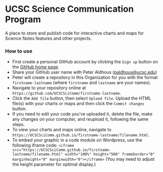 # UCSC Science Communication Program

A place to store and publish code for interactive charts and maps for Science Notes features and other projects.

### How to use

- First create a personal GitHub account by clicking the `Sign up` button on the [GitHub home page](https://github.com/).
- Share your GitHub user name with Peter Aldhous (paldhous@ucsc.edu)
- Peter will create a repository in this Organization for you with the format `firstname-lastname` (where `firstname` and `lastname` are your names).
- Navigate to your repository online at `https://github.com/UCSCSciComm/firstname-lastname`.
- Click the `Add file` button, then select `Upload file`. Upload the HTML file(s) with your charts or maps and then click the `Commit changes` button.
- If you need to edit your code you’ve uploaded it, delete the file, make any changes on your computer, and reupload it, following the same steps.
- To view your charts and maps online, navigate to `https://UCSCSciComm.github.io/firstname-lastname/filename.html`. 
- To embed your graphic in a code module on Wordpress, use the following iframe code:
    `<iframe src="https://UCSCSciComm.github.io/firstname-lastname/filename.html" width="100%" height="500" frameborder="0" marginheight="0" marginwidth="0"></iframe>` 
(You may need to adjust the height parameter for optimal display.)
